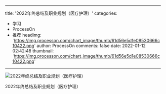 
---
title: '2022年终总结及职业规划（医疗护理）'
categories: 
 - 学习
 - ProcessOn
 - 推荐
headimg: 'https://img.processon.com/chart_image/thumb/61d56e5d1e08530666c10422.png'
author: ProcessOn
comments: false
date: 2022-01-12 02:42:48
thumbnail: 'https://img.processon.com/chart_image/thumb/61d56e5d1e08530666c10422.png'
---

<div>   
<img class="thumb" alt="2022年终总结及职业规划（医疗护理）" src="https://img.processon.com/chart_image/thumb/61d56e5d1e08530666c10422.png" referrerpolicy="no-referrer">
<p>2022年终总结及职业规划（医疗护理）</p>  
</div>
            